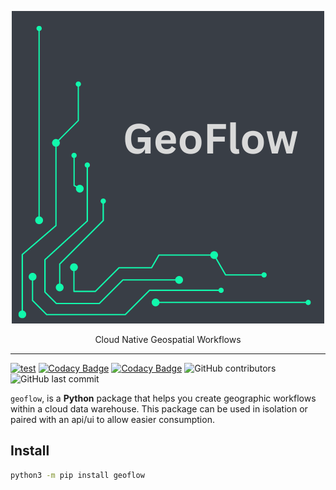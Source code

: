 <p align="center">
  <img width="500" src="docs/logos/GeoFlow.png"/ alt-text="main image">
  <p align="center">Cloud Native Geospatial Workflows</p>
</p>

---

[![test](https://github.com/mkeller3/geoflow/actions/workflows/unit_tests.yml/badge.svg?branch=main)](https://github.com/mkeller3/geoflow/actions/workflows/unit_tests.yml)
[![Codacy Badge](https://app.codacy.com/project/badge/Coverage/f204139eedaa4d959a7df827de3118d3)](https://app.codacy.com/gh/mkeller3/geoflow/dashboard?utm_source=gh&utm_medium=referral&utm_content=&utm_campaign=Badge_coverage)
[![Codacy Badge](https://app.codacy.com/project/badge/Grade/f204139eedaa4d959a7df827de3118d3)](https://app.codacy.com/gh/mkeller3/geoflow/dashboard?utm_source=gh&utm_medium=referral&utm_content=&utm_campaign=Badge_grade)
![GitHub contributors](https://img.shields.io/github/contributors/mkeller3/geoflow)
![GitHub last commit](https://img.shields.io/github/last-commit/mkeller3/geoflow?logo=github)


`geoflow`, is a **Python** package that helps you create geographic workflows within a cloud data warehouse. This package can be used in isolation or paired with an api/ui to allow easier consumption.

## Install

```bash
python3 -m pip install geoflow
```